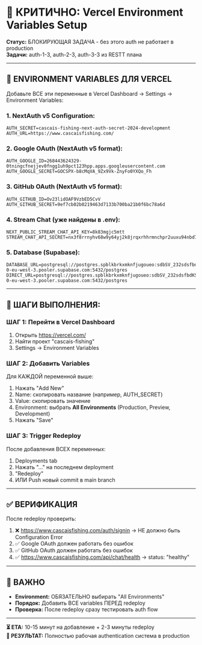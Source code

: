 # 🚨 КРИТИЧНО: Vercel Environment Variables Setup

**Статус:** БЛОКИРУЮЩАЯ ЗАДАЧА - без этого auth не работает в production  
**Задачи:** auth-1-3, auth-2-3, auth-3-3 из RESTT плана

---

## 🔑 ENVIRONMENT VARIABLES ДЛЯ VERCEL

Добавьте ВСЕ эти переменные в Vercel Dashboard → Settings → Environment Variables:

### 1. NextAuth v5 Configuration:
```
AUTH_SECRET=cascais-fishing-next-auth-secret-2024-development
AUTH_URL=https://www.cascaisfishing.com/
```

### 2. Google OAuth (NextAuth v5 format):
```
AUTH_GOOGLE_ID=268443624329-0tningcfnejjev0fngg1uh9pct123hpp.apps.googleusercontent.com
AUTH_GOOGLE_SECRET=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
```

### 3. GitHub OAuth (NextAuth v5 format):
```
AUTH_GITHUB_ID=Ov23lidOAF9VzbED5CvV
AUTH_GITHUB_SECRET=9ef7cb02b0219463d7133b700ba21b0f6bc78a6d
```

### 4. Stream Chat (уже найдены в .env):
```
NEXT_PUBLIC_STREAM_CHAT_API_KEY=8k83mgjc5mtt
STREAM_CHAT_API_SECRET=nx3f8rrnyhv68w9y64yj2k8jrqxrhhrmnchpr2uuxu94nbd7799qxdu95gqnv2u4
```

### 5. Database (Supabase):
```
DATABASE_URL=postgresql://postgres.spblkbrkxmknfjugoueo:sdbSV_232sdsfbdKSK@aws-0-eu-west-3.pooler.supabase.com:5432/postgres
DIRECT_URL=postgresql://postgres.spblkbrkxmknfjugoueo:sdbSV_232sdsfbdKSK@aws-0-eu-west-3.pooler.supabase.com:5432/postgres
```

---

## 📝 ШАГИ ВЫПОЛНЕНИЯ:

### ШАГ 1: Перейти в Vercel Dashboard
1. Открыть https://vercel.com/
2. Найти проект "cascais-fishing" 
3. Settings → Environment Variables

### ШАГ 2: Добавить Variables
Для КАЖДОЙ переменной выше:
1. Нажать "Add New"
2. Name: скопировать название (например, AUTH_SECRET)
3. Value: скопировать значение  
4. Environment: выбрать **All Environments** (Production, Preview, Development)
5. Нажать "Save"

### ШАГ 3: Trigger Redeploy
После добавления ВСЕХ переменных:
1. Deployments tab
2. Нажать "..." на последнем deployment
3. "Redeploy"
4. ИЛИ Push новый commit в main branch

---

## ✅ ВЕРИФИКАЦИЯ

После redeploy проверить:
1. ❌ https://www.cascaisfishing.com/auth/signin → НЕ должно быть Configuration Error
2. ✅ Google OAuth должен работать без ошибок  
3. ✅ GitHub OAuth должен работать без ошибок
4. ✅ https://www.cascaisfishing.com/api/chat/health → status: "healthy"

---

## 🚨 ВАЖНО

- **Environment:** ОБЯЗАТЕЛЬНО выбирать "All Environments"
- **Порядок:** Добавить ВСЕ variables ПЕРЕД redeploy
- **Проверка:** После redeploy сразу тестировать auth flow

---

**⏳ ETA:** 10-15 минут на добавление + 2-3 минуты redeploy  
**🎯 РЕЗУЛЬТАТ:** Полностью рабочая authentication система в production
